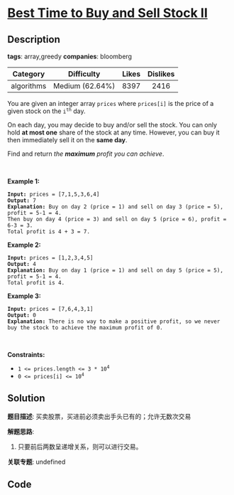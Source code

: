# [Best Time to Buy and Sell Stock II](https://leetcode.com/problems/best-time-to-buy-and-sell-stock-ii/description/)

## Description

**tags**: array,greedy
**companies**: bloomberg

| Category | Difficulty | Likes | Dislikes |
| :------: | :--------: | :---: | :------: |
| algorithms | Medium (62.64%) | 8397 | 2416 |

<p>You are given an integer array <code>prices</code> where <code>prices[i]</code> is the price of a given stock on the <code>i<sup>th</sup></code> day.</p>

<p>On each day, you may decide to buy and/or sell the stock. You can only hold <strong>at most one</strong> share of the stock at any time. However, you can buy it then immediately sell it on the <strong>same day</strong>.</p>

<p>Find and return <em>the <strong>maximum</strong> profit you can achieve</em>.</p>

<p>&nbsp;</p>
<p><strong>Example 1:</strong></p>

<pre><code><strong>Input:</strong> prices = [7,1,5,3,6,4]
<strong>Output:</strong> 7
<strong>Explanation:</strong> Buy on day 2 (price = 1) and sell on day 3 (price = 5), profit = 5-1 = 4.
Then buy on day 4 (price = 3) and sell on day 5 (price = 6), profit = 6-3 = 3.
Total profit is 4 + 3 = 7.</code></pre>

<p><strong>Example 2:</strong></p>

<pre><code><strong>Input:</strong> prices = [1,2,3,4,5]
<strong>Output:</strong> 4
<strong>Explanation:</strong> Buy on day 1 (price = 1) and sell on day 5 (price = 5), profit = 5-1 = 4.
Total profit is 4.</code></pre>

<p><strong>Example 3:</strong></p>

<pre><code><strong>Input:</strong> prices = [7,6,4,3,1]
<strong>Output:</strong> 0
<strong>Explanation:</strong> There is no way to make a positive profit, so we never buy the stock to achieve the maximum profit of 0.</code></pre>

<p>&nbsp;</p>
<p><strong>Constraints:</strong></p>

<ul>
	<li><code>1 &lt;= prices.length &lt;= 3 * 10<sup>4</sup></code></li>
	<li><code>0 &lt;= prices[i] &lt;= 10<sup>4</sup></code></li>
</ul>



## Solution

**题目描述**: 买卖股票，买进前必须卖出手头已有的；允许无数次交易

**解题思路**:

1. 只要前后两数呈递增关系，则可以进行交易。

**关联专题**: undefined

## Code
